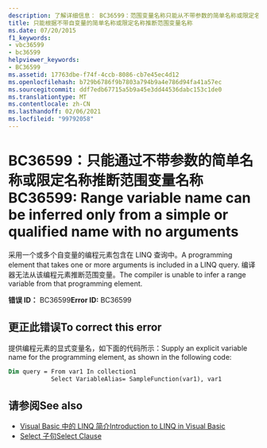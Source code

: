 ```yaml
---
description: 了解详细信息： BC36599：范围变量名称只能从不带参数的简单名称或限定名称推断
title: 只能根据不带自变量的简单名称或限定名称推断范围变量名称
ms.date: 07/20/2015
f1_keywords:
- vbc36599
- bc36599
helpviewer_keywords:
- BC36599
ms.assetid: 17763dbe-f74f-4ccb-8086-cb7e45ec4d12
ms.openlocfilehash: b729b6786f9b7803a794b9a4e786d94fa41a57ec
ms.sourcegitcommit: ddf7edb67715a5b9a45e3dd44536dabc153c1de0
ms.translationtype: MT
ms.contentlocale: zh-CN
ms.lasthandoff: 02/06/2021
ms.locfileid: "99792058"
---
```

# <a name="bc36599-range-variable-name-can-be-inferred-only-from-a-simple-or-qualified-name-with-no-arguments"></a><span data-ttu-id="3b25f-103">BC36599：只能通过不带参数的简单名称或限定名称推断范围变量名称</span><span class="sxs-lookup"><span data-stu-id="3b25f-103">BC36599: Range variable name can be inferred only from a simple or qualified name with no arguments</span></span>

<span data-ttu-id="3b25f-104">采用一个或多个自变量的编程元素包含在 LINQ 查询中。</span><span class="sxs-lookup"><span data-stu-id="3b25f-104">A programming element that takes one or more arguments is included in a LINQ query.</span></span> <span data-ttu-id="3b25f-105">编译器无法从该编程元素推断范围变量。</span><span class="sxs-lookup"><span data-stu-id="3b25f-105">The compiler is unable to infer a range variable from that programming element.</span></span>

<span data-ttu-id="3b25f-106">**错误 ID：** BC36599</span><span class="sxs-lookup"><span data-stu-id="3b25f-106">**Error ID:** BC36599</span></span>

## <a name="to-correct-this-error"></a><span data-ttu-id="3b25f-107">更正此错误</span><span class="sxs-lookup"><span data-stu-id="3b25f-107">To correct this error</span></span>

<span data-ttu-id="3b25f-108">提供编程元素的显式变量名，如下面的代码所示：</span><span class="sxs-lookup"><span data-stu-id="3b25f-108">Supply an explicit variable name for the programming element, as shown in the following code:</span></span>

```vb
Dim query = From var1 In collection1
            Select VariableAlias= SampleFunction(var1), var1
```

## <a name="see-also"></a><span data-ttu-id="3b25f-109">请参阅</span><span class="sxs-lookup"><span data-stu-id="3b25f-109">See also</span></span>

- [<span data-ttu-id="3b25f-110">Visual Basic 中的 LINQ 简介</span><span class="sxs-lookup"><span data-stu-id="3b25f-110">Introduction to LINQ in Visual Basic</span></span>](../../programming-guide/language-features/linq/introduction-to-linq.md)
- [<span data-ttu-id="3b25f-111">Select 子句</span><span class="sxs-lookup"><span data-stu-id="3b25f-111">Select Clause</span></span>](../queries/select-clause.md)
